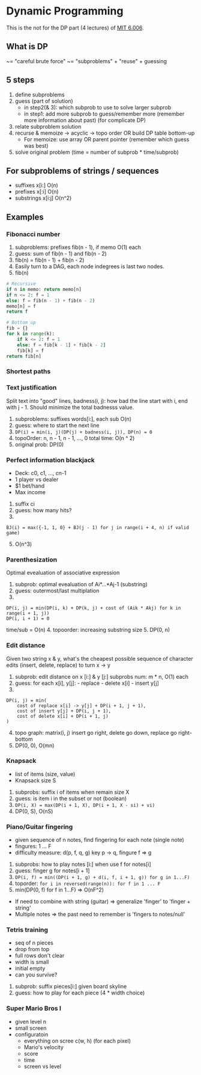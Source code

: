 # Dynamic Programming
This is the not for the DP part (4 lectures) of [MIT 6.006](https://www.youtube.com/watch?v=moPtwq_cVH8&list=PLUl4u3cNGP61Oq3tWYp6V_F-5jb5L2iHb&index=23).

## What is DP
~= "careful brute force"
~= "subproblems" + "reuse" + guessing

## 5 steps
1. define subproblems
2. guess (part of solution)
   - in step2(& 3): which subprob to use to solve larger subprob
   - in step1: add more subprob to guess/remember more (remember more information about past) (for complicate DP)
3. relate subproblem solution
4. recurse & memoize -> acyclic -> topo order OR build DP table bottom-up
   - For memoize: use array OR parent pointer (remember which guess was best)
5. solve original problem (time = number of subprob * time/subprob)

## For subproblems of strings / sequences
- suffixes x[i:] O(n)
- prefixes x[:i] O(n)
- substrings x[i:j] O(n^2)

## Examples
### Fibonacci number
1. subproblems: prefixes fib(n - 1), if memo O(1) each
2. guess: sum of fib(n - 1) and fib(n - 2)
3. fib(n) = fib(n - 1) + fib(n - 2)
4. Easily turn to a DAG, each node indegrees is last two nodes.
5. fib(n)
```python
# Recursive
if n in memo: return memo[n]
if n <= 2: f = 1
else: f = fib(n - 1) + fib(n - 2)
memo[n] = f
return f

# Bottom up
fib = {}
for k in range(k):
    if k <= 2: f = 1
    else: f = fib[k - 1] + fib[k - 2]
    fib[k] = f
return fib[n]
```
### Shortest paths
### Text justification
Split text into "good" lines, badness(i, j): how bad the line start with i, end with j - 1. Should minimize the total badnesss value.
1. subproblems: suffixes words[i:], each sub O(n)
2. guess: where to start the next line
3. `DP(i) = min(i, j)(DP(j) + badness(i, j)), DP(n) = 0`
4. topoOrder: n, n - 1, n - 1, ..., 0
   total time: O(n ^ 2)
5. original prob: DP(0)
### Perfect information blackjack
- Deck: c0, c1, ..., cn-1
- 1 player vs dealer
- $1 bet/hand
- Max income
1. suffix ci
2. guess: how many hits?
3.
```
BJ(i) = max({-1, 1, 0} + BJ(j - 1) for j in range(i + 4, n) if valid game)
```
5. O(n^3)
### Parenthesization
Optimal evealuation of associative expression
1. subprob: optimal evealuation of Ai*...*Aj-1 (substring)
2. guess: outermost/last multiplation
3.
```
DP(i, j) = min(DP(i, k) + DP(k, j) + cost of (Aik * Akj) for k in range(i + 1, j))
DP(i, i + 1) = 0
```
time/sub = O(n)
4. topoorder: increasing substring size
5. DP(0, n)
### Edit distance
Given two string x & y, what's the cheapest possible sequence of character edits (insert, delete, replace) to turn x -> y
1. subprob: edit distance on x [i:] & y [j:] subprobs num: m * n, O(1) each
2. guess: for each x[i], y[j]:
          - replace
          - delete x[i]
          - insert y[j]
3.
```
DP(i, j) = min(
    cost of replace x[i] -> y[j] + DP(i + 1, j + 1),
    cost of insert y[j] + DP(i, j + 1),
    cost of delete x[i] + DP(i + 1, j)
)
```
4. topo graph: matrix(i, j) insert go right, delete go down, replace go right-bottom
5. DP(0, 0), O(mn)
### Knapsack
- list of items (size, value)
- Knapsack size S
1. subprobs: suffix i of items when remain size X
2. guess: is item i in the subset or not (boolean)
3. `DP(i, X) = max(DP(i + 1, X), DP(i + 1, X - si) + vi)`
4. DP(0, S), O(nS)
### Piano/Guitar fingering
- given sequence of n notes, find fingering for each note (single note)
- fingures: 1 ... F
- difficulty measure: d(p, f, q, g) key p -> q, fingure f => g
1. subprobs: how to play notes [i:] when use f for notes[i]
2. guess: finger g for notes[i + 1]
3. `DP(i, f) = min((DP(i + 1, g) + d(i, f, i + 1, g)) for g in 1...F)`
4. toporder: `for i in reversed(range(n)): for f in 1 ... F`
5. min(DP(0, f) for f in 1...F) => O(nF^2)
- If need to combine with string (guitar) => generalize 'finger' to 'finger + string'
- Multiple notes => the past need to remember is 'fingers to notes/null'
### Tetris training
- seq of n pieces
- drop from top
- full rows don't clear
- width is small
- initial empty
- can you survive?
1. subprob: suffix pieces[i:] given board skyline
2. guess: how to play for each piece (4 * width choice)
### Super Mario Bros I
- given level n
- small screen
- configuratoin
  - everything on scree c(w, h) (for each pixel)
  - Mario's velocity
  - score
  - time
  - screen vs level
